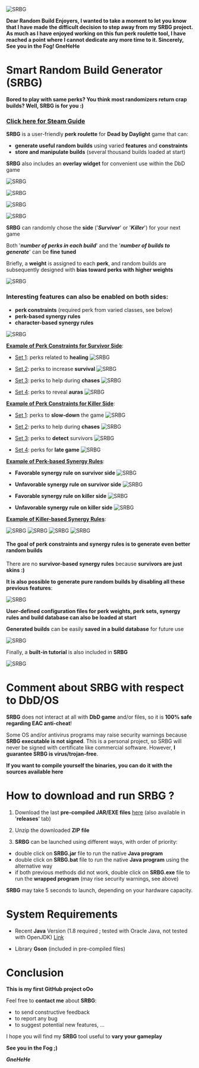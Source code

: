 ![SRBG](dbd/data/logo.png)

**Dear Random Build Enjoyers,
I wanted to take a moment to let you know that I have made the difficult decision to step away from my SRBG project.
As much as I have enjoyed working on this fun perk roulette tool, I have reached a point where I cannot dedicate any more time to it.
Sincerely,
See you in the Fog!
GneHeHe**

# Smart Random Build Generator (SRBG)

**Bored to play with same perks? You think most randomizers return crap builds?
Well, SRBG is for you :)**

### [Click here for Steam Guide](https://steamcommunity.com/sharedfiles/filedetails/?id=1641511649)

**SRBG** is a user-friendly **perk roulette** for **Dead by Daylight** game that can:
* **generate useful random builds** using varied **features** and **constraints**
* **store and manipulate builds** (several thousand builds loaded at start)

**SRBG** also includes an **overlay widget** for convenient use within the DbD game

![SRBG](dbd/data/tuto_files/tuto_build.jpg)

![SRBG](dbd/data/tuto_files/tuto_widget.jpg)

![SRBG](dbd/data/gif/SRBG_1.9.gif)

![SRBG](dbd/data/gif/SRBG_2.0_Killer.gif)

**SRBG** can randomly chose the **side** ('**_Survivor_**' or '**_Killer_**') for your next game

Both '**_number of perks in each build_**' and the '**_number of builds to generate_**' can be **fine tuned**

Briefly, a **weight** is assigned to each **perk**, and random builds are subsequently designed with **bias toward perks with higher weights**


![SRBG](dbd/data/tuto_files/tuto_perks.jpg)


### Interesting features can also be enabled on both sides:
* **perk constraints** (required perk from varied classes, see below)
* **perk-based synergy rules**
* **character-based synergy rules**

![SRBG](dbd/data/tuto_files/tuto_ex2.png)

<u>**Example of Perk Constraints for Survivor Side**</u>:

* <u>Set 1</u>: perks related to **healing**
![SRBG](dbd/data/tuto_files/tuto_cons_s1.png)

* <u>Set 2</u>: perks to increase **survival**
![SRBG](dbd/data/tuto_files/tuto_cons_s2.png)

* <u>Set 3</u>: perks to help during **chases**
![SRBG](dbd/data/tuto_files/tuto_cons_s3.png)

* <u>Set 4</u>: perks to reveal **auras**
![SRBG](dbd/data/tuto_files/tuto_cons_s4.png)


<u>**Example of Perk Constraints for Killer Side**</u>:

* <u>Set 1</u>: perks to **slow-down** the game
![SRBG](dbd/data/tuto_files/tuto_cons_k1.png)

* <u>Set 2</u>: perks to help during **chases**
![SRBG](dbd/data/tuto_files/tuto_cons_k2.png)

* <u>Set 3</u>: perks to **detect** survivors
![SRBG](dbd/data/tuto_files/tuto_cons_k3.png)

* <u>Set 4</u>: perks for **late game**
![SRBG](dbd/data/tuto_files/tuto_cons_k4.png)


<u>**Example of Perk-based Synergy Rules**</u>:

* **Favorable synergy rule on survivor side**
![SRBG](dbd/data/tuto_files/tuto_syn_p1.png)

* **Unfavorable synergy rule on survivor side**
![SRBG](dbd/data/tuto_files/tuto_syn_p2.png)

* **Favorable synergy rule on killer side**
![SRBG](dbd/data/tuto_files/tuto_syn_p3.png)

* **Unfavorable synergy rule on killer side**
![SRBG](dbd/data/tuto_files/tuto_syn_p4.png)

<u>**Example of Killer-based Synergy Rules**</u>:

![SRBG](dbd/data/tuto_files/tuto_syn_k1.png)
![SRBG](dbd/data/tuto_files/tuto_syn_k2.png)
![SRBG](dbd/data/tuto_files/tuto_syn_k3.png)
![SRBG](dbd/data/tuto_files/tuto_syn_k4.png)

#### The goal of **perk constraints** and **synergy rules** is to generate even **better random builds**

There are no **survivor-based synergy rules** because **survivors are just skins :)**


**It is also possible to generate pure random builds by disabling all these previous features**:


![SRBG](dbd/data/tuto_files/tuto_build_rand.jpg)

**User-defined configuration files for perk weights, perk sets, synergy rules and build database can also be loaded at start**


**Generated builds** can be easily **saved in a build database** for future use


![SRBG](dbd/data/tuto_files/tuto_db-1.jpg)

Finally, a **built-in tutorial** is also included in **SRBG**

![SRBG](dbd/data/tuto_files/tuto_help.jpg)

# Comment about SRBG with respect to DbD/OS

**SRBG** does not interact at all with **DbD game** and/or files, so it is **100% safe regarding EAC anti-cheat**!

Some OS and/or antivirus programs may raise security warnings because **SRBG executable is not signed**.
This is a personal project, so SRBG will never be signed with certificate like commercial software.
However, **I guarantee SRBG is virus/trojan-free**.

**If you want to compile yourself the binaries, you can do it with the sources available here**

# How to download and run SRBG ?

1) Download the last **pre-compiled JAR/EXE files** [here](https://github.com/GneHeHe/SmartRandomBuildGeneratorDbD/releases/download/3.4/SRBG.zip) (also available in '**releases**' tab)

2) Unzip the downloaded **ZIP file**

3) **SRBG** can be launched using different ways, with order of priority:

* double click on **SRBG.jar** file to run the native **Java program**
* double click on **SRBG.bat** file to run the native **Java program** using the alternative way
* if both previous methods did not work, double click on **SRBG.exe** file to run the **wrapped program** (may rise security warnings, see above)

**SRBG** may take 5 seconds to launch, depending on your hardware capacity.

# System Requirements

* Recent **Java** Version (1.8 required ; tested with Oracle Java, not tested with OpenJDK) [Link](https://java.com/en/download)

* Library **Gson** (included in pre-compiled files)

# Conclusion

**This is my first GitHub project oOo**

Feel free to **contact me** about **SRBG**:
* to send constructive feedback
* to report any bug
* to suggest potential new features, ...

I hope you will find my **SRBG** tool useful to **vary your gameplay**

**See you in the Fog ;)**

***GneHeHe***
